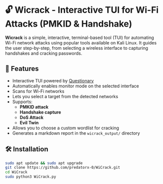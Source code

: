 # 🔓 Wicrack - Interactive TUI for Wi-Fi Attacks (PMKID & Handshake)

**Wicrack** is a simple, interactive, terminal-based tool (TUI) for automating Wi-Fi network attacks using popular tools available on Kali Linux. It guides the user step-by-step, from selecting a wireless interface to capturing handshakes and cracking passwords.

## 🚀 Features

- Interactive TUI powered by [Questionary](https://github.com/tmbo/questionary)
- Automatically enables monitor mode on the selected interface
- Scans for Wi-Fi networks
- Lets you select a target from the detected networks
- Supports:
  - **PMKID attack**
  - **Handshake capture**
  - **DoS Attack**
  - **Evil Twin**
- Allows you to choose a custom wordlist for cracking
- Generates a markdown report in the `wicrack_output/` directory

## 🛠 Installation

```bash
sudo apt update && sudo apt upgrade
git clone https://github.com/predatorx-0/WiCrack.git
cd WiCrack
sudo python3 WiCrack.py



